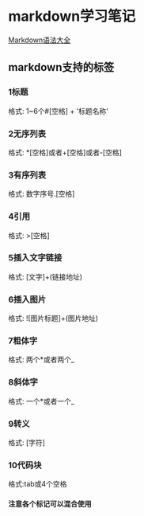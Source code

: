 # markdown学习笔记

[Markdown语法大全](https://segmentfault.com/a/1190000010223222#articleHeader9)

## markdown支持的标签
### 1标题 
格式: 1~6个#[空格] + '标题名称'
### 2无序列表
格式: *[空格]或者+[空格]或者-[空格]
### 3有序列表
格式: 数字序号.[空格]
### 4引用
格式: >[空格]
### 5插入文字链接
格式: [文字]+(链接地址)
### 6插入图片
格式: ![图片标题]+(图片地址)
### 7粗体字
格式: 两个*或者两个_
### 8斜体字
格式: 一个*或者一个_
### 9转义
格式: [字符]
### 10代码块
 格式:tab或4个空格
####  注意各个标记可以混合使用
